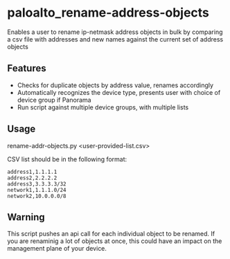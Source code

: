 # paloalto_rename-address-objects
Enables a user to rename ip-netmask address objects in bulk by comparing a csv file with addresses and new names against the current set of address objects
## Features
- Checks for duplicate objects by address value, renames accordingly
- Automatically recognizes the device type, presents user with choice of device group if Panorama
- Run script against multiple device groups, with multiple lists

## Usage
rename-addr-objects.py <user-provided-list.csv>

CSV list should be in the following format:
```
address1,1.1.1.1
address2,2.2.2.2
address3,3.3.3.3/32
network1,1.1.1.0/24
network2,10.0.0.0/8
```

## Warning
This script pushes an api call for each individual object to be renamed. If you are renaminig a lot of objects at once, this could have an impact on the management plane of your device.
